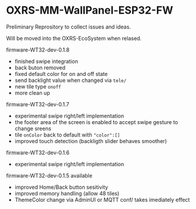 # OXRS-MM-WallPanel-ESP32-FW
 
Preliminary Reprository to collect issues and ideas.

Will be moved into the OXRS-EcoSystem when relased.



firmware-WT32-dev-0.1.8

- finished swipe integration
- back buton removed
- fixed default color for on and off state
- send backlight value when changed via `tele/` 
- new tile type `onoff`
- more clean up


firmware-WT32-dev-0.1.7

- experimental swipe right/left implementation
- 
  the footer area of the screen is enabled to accept swipe gesture to change sreens
- tile `onColor` back to default with `"color":[]`
- improved touch detection (backligth slider behaves smoother)


firmware-WT32-dev-0.1.6

- experimental swipe right/left implementation


firmware-WT32-dev-0.1.5 available

- improved Home/Back button sesitivity
- improved memory handling (allow 48 tiles)
- ThemeColor change via AdminUI or MQTT conf/ takes imediately effect 
